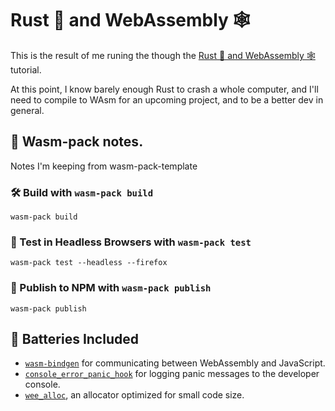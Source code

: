 # Rust 🦀 and WebAssembly 🕸

This is the result of me runing the though the [Rust 🦀 and WebAssembly 🕸]() tutorial.

At this point, I know barely enough Rust to crash a whole computer, and I'll need to compile to WAsm
for an upcoming project, and to be a better dev in general.

## 📝 Wasm-pack notes. 

Notes I'm keeping from wasm-pack-template

### 🛠️ Build with `wasm-pack build`

```
wasm-pack build
```

### 🔬 Test in Headless Browsers with `wasm-pack test`

```
wasm-pack test --headless --firefox
```

### 🎁 Publish to NPM with `wasm-pack publish`

```
wasm-pack publish
```

## 🔋 Batteries Included

* [`wasm-bindgen`](https://github.com/rustwasm/wasm-bindgen) for communicating
  between WebAssembly and JavaScript.
* [`console_error_panic_hook`](https://github.com/rustwasm/console_error_panic_hook)
  for logging panic messages to the developer console.
* [`wee_alloc`](https://github.com/rustwasm/wee_alloc), an allocator optimized
  for small code size.
